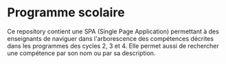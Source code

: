 
# Programme scolaire
Ce repository contient une SPA (Single Page Application) permettant à des enseignants de naviguer dans l'arborescence des compétences décrites dans les programmes des cycles 2, 3 et 4. Elle permet aussi de rechercher une compétence par son nom ou par sa description.

